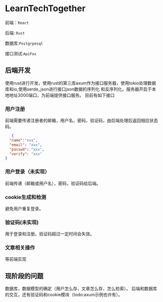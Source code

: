 # LearnTechTogether
前端：`React`


后端: `Rust`

数据库:`Postgrpesql`


接口测试:`ApiFox`
## 后端开发
使用rust进行开发，使用rust的第三库axum作为接口服务器，使用tokio处理数据库和io,使用serde_json进行接口json数据的序列化
和反序列化。服务器开启于本地地址3000端口，为前端提供接口服务。
目前有如下接口
### 用户注册
前端需要传递注册者的邮箱，用户名，密码，验证码，由后端处理后返回相应状态码。
```json
   {
  "name":"xxx",
  "email": "xxx",
  "passwd": "xxx",
  "verify": "xxx"
}
```
### 用户登录（未实现）
前端传递（邮箱或用户名），密码，验证码给后端。

### cookie生成和检测
避免用户重复登录。
### 验证码(未实现)
用于登录和注册。验证码超过一定时间会失效。
### 文章相关操作
等前端实现

## 现阶段的问题
数据库，数据模型的确定（用户怎么存，文章怎么存，怎么检索）。
后端和数据库的交互，还有验证码和cookie模块（todo:axum示例也许有）。
